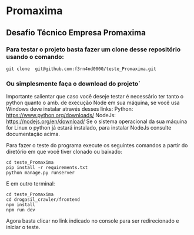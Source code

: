 # Promaxima

## Desafio Técnico Empresa Promaxima

### Para testar o projeto basta fazer um clone desse repositório usando o comando:
`git clone  git@github.com:f3rn4nd0000/teste_Promaxima.git`
### Ou simplesmente faça o download do projeto`

Importante salientar que caso você deseje testar é necessário ter tanto o python quanto o amb. de execução Node em sua máquina, se você usa Windows deve instalar através desses links:
Python: https://www.python.org/downloads/
NodeJs: https://nodejs.org/en/download/
Se o sistema operacional da sua máquina for Linux o python já estará instalado, para instalar NodeJs consulte documentação acima.

Para fazer o teste do programa execute os seguintes comandos a partir do diretório em que você tiver clonado ou baixado:
```
cd teste_Promaxima
pip install -r requirements.txt
python manage.py runserver
```
E em outro terminal:
```
cd teste_Promaxima
cd drogasil_crawler/frontend
npm install
npm run dev
```
Agora basta clicar no link indicado no console para ser redirecionado e iniciar o teste.

